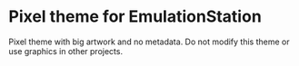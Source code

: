 # Pixel theme for EmulationStation

Pixel theme with big artwork and no metadata.
Do not modify this theme or use graphics in other projects.
